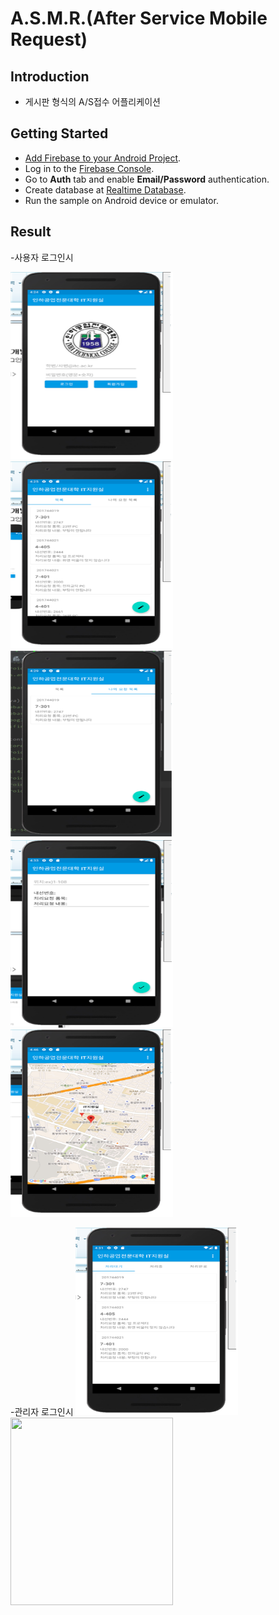A.S.M.R.(After Service Mobile Request)
=======================================

Introduction
------------

- 게시판 형식의 A/S접수 어플리케이션

Getting Started
---------------

- [Add Firebase to your Android Project](https://firebase.google.com/docs/android/setup).
- Log in to the [Firebase Console](https://console.firebase.google.com).
- Go to **Auth** tab and enable **Email/Password** authentication.
- Create database at [Realtime Database](https://firebase.google.com/products/realtime-database?hl=ko).
- Run the sample on Android device or emulator.

Result
-----------
-사용자 로그인시

<img src="app/src/main/login.png" height="300" width="260"/>
<img src="app/src/main/board.png" height="300" width="260"/>
<img src="app/src/main/myboard.png" height="300" width="260"/>
<img src="app/src/main/write.png" height="300" width="260"/>
<img src="app/src/main/map.png" height="300" width="260"/>


-관리자 로그인시
<img src="app/src/main/adminboard.png" height="300" width="260"/>
<img src="app/src/main/amdinboard2.png" height="300" width="260"/>


